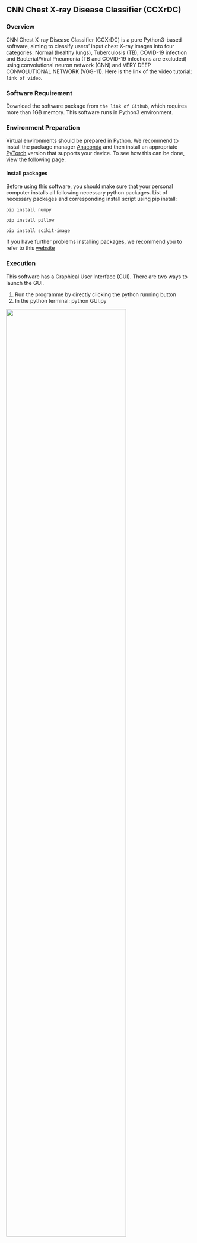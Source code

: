 ## CNN Chest X-ray Disease Classifier (CCXrDC)
### Overview
CNN Chest X-ray Disease Classifier (CCXrDC) is a pure Python3-based software, aiming to classify users’ input chest X-ray images into four categories: Normal (healthy lungs), Tuberculosis (TB), COVID-19 infection and Bacterial/Viral Pneumonia (TB and COVID-19 infections are excluded) using convolutional neuron network (CNN) and VERY DEEP CONVOLUTIONAL NETWORK (VGG-11). Here is the link of the video tutorial: `link of video`. 
### Software Requirement
Download the software package from `the link of Github`, which requires more than 1GB memory. This software runs in Python3 environment. 
### Environment Preparation 
Virtual environments should be prepared in Python. We recommend to install the package manager [Anaconda] and then install an appropriate [PyTorch] version that supports your device. To see how this can be done, view the following page: 

[Anaconda]: <https://www.anaconda.com/>

[PyTorch]: <https://pytorch.org/>

#### Install packages 
Before using this software, you should make sure that your personal computer installs all following necessary python packages. 
List of necessary packages and corresponding install script using pip install:
```
pip install numpy
```
```
pip install pillow
```
```
pip install scikit-image
```
If you have further problems installing packages, we recommend you to refer to this [website]

[website]: https://packaging.python.org/en/latest/tutorials/installing-packages/
### Execution
This software has a Graphical User Interface (GUI). There are two ways to launch the GUI. 
1. Run the programme by directly clicking the python running button 
2. In the python terminal: python GUI.py

<img src="https://github.com/ljq1902/BIA4-group1/blob/main/picture/images/image1.png" width=80% height=80%>

#### Classify X-ray Images
In the GUI, click the Input Image and upload the chest X-ray image. CCXrDC supports input files of .jpg, .png and .jpeg. 
Choose the preferred model (VGG11 or CNN model) to classify pneumonia types.

<img src="https://github.com/ljq1902/BIA4-group1/blob/main/picture/images/image2.png" width=80% height=80%>

Click the Determine button, GUI will return a classification message and corresponding suggestions. If the result is COVID-19, a link to WHO guidance for self-management after COVID-19-related illness will appear on the right.

<img src="https://github.com/ljq1902/BIA4-group1/blob/main/picture/images/image3.png" width=80% height=80%>

#### Sharpen X-ray Images
Click the Sharpen button and a processed image will spontaneously appear. Click the Save the image button and you can save the processed image in your selected path.

<img src="https://github.com/ljq1902/BIA4-group1/blob/main/picture/images/image4.png" width=80% height=80%>

#### Segment X-ray Images
Click the Segment button and a processed image will spontaneously appear. Click the Save the image button and you can save the processed image in your selected path.

<img src="https://github.com/ljq1902/BIA4-group1/blob/main/picture/images/image5.png" width=80% height=80%>

#### Video Tutorial (Help)
In the GUI, click the HELP button to watch a video tutorial.

<img src="https://github.com/ljq1902/BIA4-group1/blob/main/picture/images/image6.png" width=80% height=80%>

#### About us
Right-click the GUI to know us.

<img src="https://github.com/ljq1902/BIA4-group1/blob/main/picture/images/image7.png" width=80% height=80%>
<img src="https://github.com/ljq1902/BIA4-group1/blob/main/picture/images/image8.png" width=80% height=80%>

#### Quit
Click QUIT to close the program.
#### Warning/Conformation message
If no image is loaded or no model is chosen, a warning message will appear. 
A confirmation message will also appear before quitting the software by clicking the "x" button at the upper corner of the interface.

<img src="https://github.com/ljq1902/BIA4-group1/blob/main/picture/images/image9.png" width=80% height=80%>
<img src="https://github.com/ljq1902/BIA4-group1/blob/main/picture/images/image10.png" width=80% height=80%>

#### Acknowledgements
CCXrDC thanks all used third-party libraries and previous works of Convolutional network construction..
